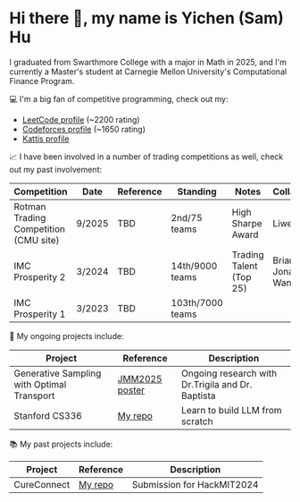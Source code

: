 # Hi there 👋, my name is Yichen (Sam) Hu

I graduated from Swarthmore College with a major in Math in 2025, and I'm currently a Master's student at Carnegie Mellon University's Computational Finance Program.

💻 I'm a big fan of competitive programming, check out my:

- [LeetCode profile](https://leetcode.com/u/bronzekiller2017/) (~2200 rating)
- [Codeforces profile](https://codeforces.com/profile/samhuyc) (~1650 rating)
- [Kattis profile](https://open.kattis.com/users/samhuyc)

📈 I have been involved in a number of trading competitions as well, check out my past involvement:

| Competition | Date | Reference | Standing | Notes | Collaborators |
| --- | --- | --- | --- | --- | --- |
|Rotman Trading Competition (CMU site)| 9/2025 | TBD | 2nd/75 teams | High Sharpe Award | Liwen Tang|
|IMC Prosperity 2| 3/2024 | TBD | 14th/9000 teams | Trading Talent (Top 25)| Brian Xiang, Jonathan Wang|
|IMC Prosperity 1| 3/2023 | TBD | 103th/7000 teams | | | 

🚧 My ongoing projects include:

| Project | Reference | Description | 
| --- | --- | --- | 
| Generative Sampling with Optimal Transport| [JMM2025 poster](https://example.com/) | Ongoing research with Dr.Trigila and Dr. Baptista | 
| Stanford CS336 | [My repo](https://example.com/) | Learn to build LLM from scratch | 

📚 My past projects include:

| Project | Reference | Description | 
| --- | --- | --- |
| CureConnect| [My repo](https://example.com/) | Submission for HackMIT2024 |